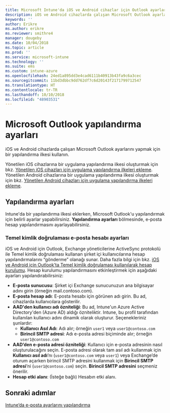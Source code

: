 ```yaml
---
title: Microsoft Intune'da iOS ve Android cihazlar için Outlook ayarları
description: iOS ve Android cihazlarda çalışan Microsoft Outlook ayarlarını yapmak için bir yapılandırma ilkesi oluşturun.
keywords: ''
author: Erikre
ms.author: erikre
ms.reviewer: smithre4
manager: dougeby
ms.date: 10/04/2018
ms.topic: article
ms.prod: ''
ms.service: microsoft-intune
ms.technology: ''
ms.suite: ems
ms.custom: intune-azure
ms.openlocfilehash: 24ed1a895dd3e4cad6111b40913b43fa9c6a3cec
ms.sourcegitcommit: 11bd3dbbc9dd762df7c6d20143f2171799712547
ms.translationtype: HT
ms.contentlocale: tr-TR
ms.lasthandoff: 10/10/2018
ms.locfileid: "48903531"
---
```

# <a name="microsoft-outlook-configuration-settings"></a>Microsoft Outlook yapılandırma ayarları 

iOS ve Android cihazlarda çalışan Microsoft Outlook ayarlarını yapmak için bir yapılandırma ilkesi kullanın. 

Yönetilen iOS cihazlarına bir uygulama yapılandırma ilkesi oluşturmak için bkz. [Yönetilen iOS cihazları için uygulama yapılandırma ilkeleri ekleme](app-configuration-policies-use-ios.md). Yönetilen Android cihazlarına bir uygulama yapılandırma ilkesi oluşturmak için bkz. [Yönetilen Android cihazları için uygulama yapılandırma ilkeleri ekleme](app-configuration-policies-use-android.md). 

## <a name="configuration-settings"></a>Yapılandırma ayarları

Intune'da bir yapılandırma ilkesi eklerken, Microsoft Outlook'u yapılandırmak için belirli ayarlar yapabilirsiniz. **Yapılandırma ayarları** bölmesinde, e-posta hesap yapılandırmasını ayarlayabilirsiniz.

### <a name="basic-authentication-email-account-settings"></a>Temel kimlik doğrulaması e-posta hesabı ayarları
iOS ve Android için Outlook, Exchange yöneticilerine ActiveSync protokolü ile Temel kimlik doğrulaması kullanan şirket içi kullanıcılarına hesap yapılandırmalarını “gönderme” olanağı sunar. Daha fazla bilgi için bkz. [iOS ve Android için Outlook’ta Temel kimlik doğrulaması kullanılarak hesap kurulumu](https://docs.microsoft.com/Exchange/clients/outlook-for-ios-and-android/account-setup). Hesap kurulumu yapılandırmasını etkinleştirmek için aşağıdaki ayarları yapılandırabilirsiniz:

- **E-posta sunucusu**: Şirket içi Exchange sunucunuzun ana bilgisayar adını girin (örneğin mail.contoso.com).
- **E-posta hesap adı**: E-posta hesabı için görünen adı girin. Bu ad, cihazlarda kullanıcılara gösterilir.
- **AAD'den kullanıcı adı özniteliği**: Bu ad, Intune'un Azure Active Directory'den (Azure AD) aldığı özniteliktir. Intune, bu profil tarafından kullanılan kullanıcı adını dinamik olarak oluşturur. Seçenekleriniz şunlardır:
  - **Kullanıcı Asıl Adı**: Adı alır; örneğin `user1` veya `user1@contoso.com`
  - **Birincil SMTP adresi**: Adı e-posta adresi biçiminde alır; örneğin `user1@contoso.com`
- **AAD’den e-posta adresi özniteliği**: Kullanıcı için e-posta adresinin nasıl oluşturulacağını seçin. E-posta adresi olarak tam asıl adı kullanmak için **Kullanıcı asıl adı**’nı (`user1@contoso.com` veya `user1`) veya Exchange’de oturum açarken birincil SMTP adresini kullanmak için **Birincil SMTP adresi**’ni (`user1@contoso.com`) seçin. **Birincil SMTP adresini** seçmeniz önerilir.
- **Hesap etki alanı**: (İsteğe bağlı) Hesabın etki alanı.

## <a name="next-steps"></a>Sonraki adımlar
[Intune’da e-posta ayarlarını yapılandırma](email-settings-configure.md)

